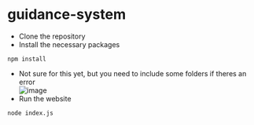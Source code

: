 # guidance-system

- Clone the repository
- Install the necessary packages
```
npm install
```
- Not sure for this yet, but you need to include some folders if theres an error<br>
![image](https://github.com/user-attachments/assets/83393a37-3f94-4dc3-b3d1-719622bb783f)
- Run the website
```
node index.js
```
